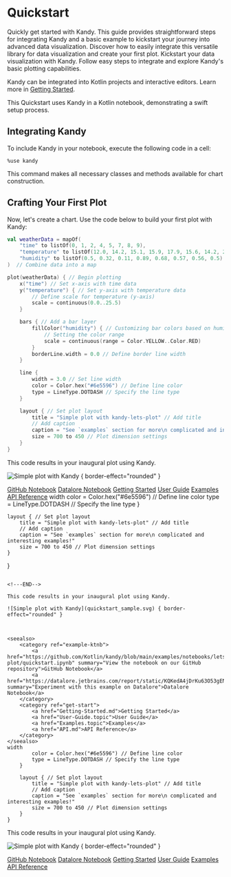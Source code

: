# Quickstart

<web-summary>
Quickly get started with Kandy.
This guide provides straightforward steps
for integrating Kandy and a basic example to kickstart your journey into advanced data visualization.
</web-summary>

<card-summary>
Discover how to easily integrate this versatile library for data visualization and create your first plot.
</card-summary>

<link-summary>
Kickstart your data visualization with Kandy.
Follow easy steps to integrate and explore Kandy's basic plotting capabilities.
</link-summary>

Kandy can be integrated into Kotlin projects and interactive editors.
Learn more in [Getting Started](Getting-Started.md).

This Quickstart uses Kandy in a Kotlin notebook, demonstrating a swift setup process.

## Integrating Kandy

To include Kandy in your notebook, execute the following code in a cell:

```
%use kandy
```

This command makes all necessary classes and methods available for chart construction.

## Crafting Your First Plot

Now, let's create a chart. Use the code below to build your first plot with Kandy:

<!---IMPORT org.jetbrains.kotlinx.kandy.letsplot.samples.QuickStart-->

<!---FUN quickstart_sample_collections-->

```kotlin
val weatherData = mapOf(
    "time" to listOf(0, 1, 2, 4, 5, 7, 8, 9),
    "temperature" to listOf(12.0, 14.2, 15.1, 15.9, 17.9, 15.6, 14.2, 24.3),
    "humidity" to listOf(0.5, 0.32, 0.11, 0.89, 0.68, 0.57, 0.56, 0.5)
)  // Combine data into a map

plot(weatherData) { // Begin plotting
    x("time") // Set x-axis with time data
    y("temperature") { // Set y-axis with temperature data
        // Define scale for temperature (y-axis)
        scale = continuous(0.0..25.5)
    }

    bars { // Add a bar layer
        fillColor("humidity") { // Customizing bar colors based on humidity
            // Setting the color range
            scale = continuous(range = Color.YELLOW..Color.RED)
        }
        borderLine.width = 0.0 // Define border line width
    }

    line {
        width = 3.0 // Set line width
        color = Color.hex("#6e5596") // Define line color
        type = LineType.DOTDASH // Specify the line type
    }

    layout { // Set plot layout
        title = "Simple plot with kandy-lets-plot" // Add title
        // Add caption
        caption = "See `examples` section for more\n complicated and interesting examples!"
        size = 700 to 450 // Plot dimension settings
    }
}
```

<!---END-->

This code results in your inaugural plot using Kandy.

![Simple plot with Kandy](quickstart_sample.svg) { border-effect="rounded" }



<seealso>
    <category ref="example-ktnb">
        <a href="https://github.com/Kotlin/kandy/blob/main/examples/notebooks/lets-plot/quickstart.ipynb" summary="View the notebook on our GitHub repository">GitHub Notebook</a>
        <a href="https://datalore.jetbrains.com/report/static/KQKedA4jDrKu63O53gEN0z/9pkiPYPuxkuLtYIkLuqifc" summary="Experiment with this example on Datalore">Datalore Notebook</a>
    </category>
    <category ref="get-start">
        <a href="Getting-Started.md">Getting Started</a>
        <a href="User-Guide.topic">User Guide</a>
        <a href="Examples.topic">Examples</a>
        <a href="API.md">API Reference</a>
    </category>
</seealso>
width
        color = Color.hex("#6e5596") // Define line color
        type = LineType.DOTDASH // Specify the line type
    }

    layout { // Set plot layout
        title = "Simple plot with kandy-lets-plot" // Add title
        // Add caption
        caption = "See `examples` section for more\n complicated and interesting examples!"
        size = 700 to 450 // Plot dimension settings
    }
}
```

<!---END-->

This code results in your inaugural plot using Kandy.

![Simple plot with Kandy](quickstart_sample.svg) { border-effect="rounded" }



<seealso>
    <category ref="example-ktnb">
        <a href="https://github.com/Kotlin/kandy/blob/main/examples/notebooks/lets-plot/quickstart.ipynb" summary="View the notebook on our GitHub repository">GitHub Notebook</a>
        <a href="https://datalore.jetbrains.com/report/static/KQKedA4jDrKu63O53gEN0z/9pkiPYPuxkuLtYIkLuqifc" summary="Experiment with this example on Datalore">Datalore Notebook</a>
    </category>
    <category ref="get-start">
        <a href="Getting-Started.md">Getting Started</a>
        <a href="User-Guide.topic">User Guide</a>
        <a href="Examples.topic">Examples</a>
        <a href="API.md">API Reference</a>
    </category>
</seealso>
width
        color = Color.hex("#6e5596") // Define line color
        type = LineType.DOTDASH // Specify the line type
    }

    layout { // Set plot layout
        title = "Simple plot with kandy-lets-plot" // Add title
        // Add caption
        caption = "See `examples` section for more\n complicated and interesting examples!"
        size = 700 to 450 // Plot dimension settings
    }
}
```

<!---END-->

This code results in your inaugural plot using Kandy.

![Simple plot with Kandy](quickstart_sample.svg) { border-effect="rounded" }



<seealso>
    <category ref="example-ktnb">
        <a href="https://github.com/Kotlin/kandy/blob/main/examples/notebooks/lets-plot/quickstart.ipynb" summary="View the notebook on our GitHub repository">GitHub Notebook</a>
        <a href="https://datalore.jetbrains.com/report/static/KQKedA4jDrKu63O53gEN0z/9pkiPYPuxkuLtYIkLuqifc" summary="Experiment with this example on Datalore">Datalore Notebook</a>
    </category>
    <category ref="get-start">
        <a href="Getting-Started.md">Getting Started</a>
        <a href="User-Guide.topic">User Guide</a>
        <a href="Examples.topic">Examples</a>
        <a href="API.md">API Reference</a>
    </category>
</seealso>

